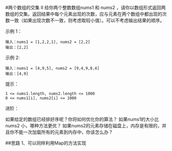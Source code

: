 #两个数组的交集 II
给你两个整数数组nums1 和 nums2 ，请你以数组形式返回两数组的交集。返回结果中每个元素出现的次数，应与元素在两个数组中都出现的次数一致（如果出现次数不一致，则考虑取较小值）。可以不考虑输出结果的顺序。



示例 1：
```azure
输入：nums1 = [1,2,2,1], nums2 = [2,2]
输出：[2,2]
```

示例 2:
```azure
输入：nums1 = [4,9,5], nums2 = [9,4,9,8,4]
输出：[4,9]
```



提示：
```azure
1 <= nums1.length, nums2.length <= 1000
0 <= nums1[i], nums2[i] <= 1000
```



进阶：

如果给定的数组已经排好序呢？你将如何优化你的算法？
如果nums1的大小比nums2 小，哪种方法更优？
如果nums2的元素存储在磁盘上，内存是有限的，并且你不能一次加载所有的元素到内存中，你该怎么办？

##思路
1、可以同样利用Map的方法实现
